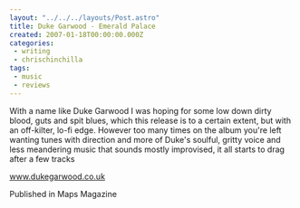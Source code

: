 ```yaml
---
layout: "../../../layouts/Post.astro"
title: Duke Garwood - Emerald Palace
created: 2007-01-18T00:00:00.000Z
categories:
 - writing
 - chrischinchilla
tags: 
 - music 
 - reviews
---
```


With a name like Duke Garwood I was hoping for some low down dirty blood, guts and spit blues, which this release is to a certain extent, but with an off-kilter, lo-fi edge. However too many times on the album you're left wanting tunes with direction and more of Duke's soulful, gritty voice and less meandering music that sounds mostly improvised, it all starts to drag after a few tracks

<a href='https://www.dukegarwood.co.uk' target='_blank'>www.dukegarwood.co.uk</a>

Published in Maps Magazine
